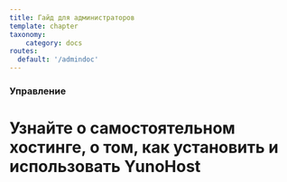 ```yaml
---
title: Гайд для администраторов
template: chapter
taxonomy:
    category: docs
routes:
  default: '/admindoc'
---
```


### Управление

# Узнайте о самостоятельном хостинге, о том, как установить и использовать YunoHost
